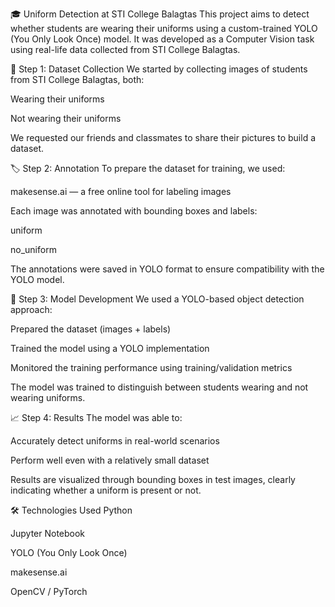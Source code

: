🎓 Uniform Detection at STI College Balagtas
This project aims to detect whether students are wearing their uniforms using a custom-trained YOLO (You Only Look Once) model. It was developed as a Computer Vision task using real-life data collected from STI College Balagtas.

📸 Step 1: Dataset Collection
We started by collecting images of students from STI College Balagtas, both:

Wearing their uniforms

Not wearing their uniforms

We requested our friends and classmates to share their pictures to build a dataset.

🏷️ Step 2: Annotation
To prepare the dataset for training, we used:

makesense.ai — a free online tool for labeling images

Each image was annotated with bounding boxes and labels:

uniform

no_uniform

The annotations were saved in YOLO format to ensure compatibility with the YOLO model.

🧠 Step 3: Model Development
We used a YOLO-based object detection approach:

Prepared the dataset (images + labels)

Trained the model using a YOLO implementation

Monitored the training performance using training/validation metrics

The model was trained to distinguish between students wearing and not wearing uniforms.

📈 Step 4: Results
The model was able to:

Accurately detect uniforms in real-world scenarios

Perform well even with a relatively small dataset

Results are visualized through bounding boxes in test images, clearly indicating whether a uniform is present or not.

🛠️ Technologies Used
Python

Jupyter Notebook

YOLO (You Only Look Once)

makesense.ai

OpenCV / PyTorch
